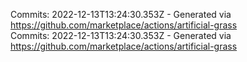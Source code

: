 Commits: 2022-12-13T13:24:30.353Z - Generated via https://github.com/marketplace/actions/artificial-grass
<br>
Commits: 2022-12-13T13:24:30.353Z - Generated via https://github.com/marketplace/actions/artificial-grass
<br>
